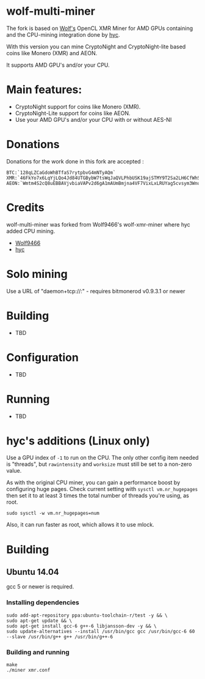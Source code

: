 # wolf-multi-miner

The fork is based on [Wolf's](https://github.com/wolf9466) OpenCL XMR Miner for AMD GPUs containing and the CPU-mining integration done by [hyc](https://github.com/hyc).

With this version you can mine CryptoNight and CryptoNight-lite based coins like Monero (XMR) and AEON.

It supports AMD GPU's and/or your CPU.

# Main features:

* CryptoNight support for coins like Monero (XMR).
* CryptoNight-Lite support for coins like AEON.
* Use your AMD GPU's and/or your CPU with or without AES-NI


Donations
=========
Donations for the work done in this fork are accepted :

```
BTC:`128qLZCaGdoWhBTfaS7rytpbvG4mNTyAQm`
XMR:`46FkYo7x6LqYjLQo4Jd84UTGBybW7tsWqJaQVLPhbUSK19ajSTMY9T2Sa2LH6CfWhSingjvQARtfeM4Feekpp2yFR1wsFNT`
AEON:`Wmtm4S2cQ8uEBBAVjvbiaVAPv2d6gA1mAUmBmjna4VF7VixLxLRUYag5cvsym3WnuzdJ9zvhQ3Xwa8gWxPDPRfcQ3AUkYra3W`
```

Credits
=======
wolf-multi-miner was forked from Wolf9466's wolf-xmr-miner where hyc added CPU mining.

* [Wolf9466](https://github.com/wolf9466)
* [hyc](https://github.com/hyc)


# Solo mining

Use a URL of "daemon+tcp://<host>:<port>" - requires bitmonerod v0.9.3.1 or newer

# Building

* TBD

# Configuration

* TBD

# Running

* TBD




# hyc's additions (Linux only)

Use a GPU index of `-1` to run on the CPU. The only other config item needed is "threads",
but `rawintensity` and `worksize` must still be set to a non-zero value.

As with the original CPU miner, you can gain a performance boost by configuring huge pages.
Check current setting with `sysctl vm.nr_hugepages` then set it to at least 3 times the
total number of threads you're using, as root.

    sudo sysctl -w vm.nr_hugepages=num

Also, it can run faster as root, which allows it to use mlock.


# Building

## Ubuntu 14.04

gcc 5 or newer is required.

### Installing dependencies

```
sudo add-apt-repository ppa:ubuntu-toolchain-r/test -y && \
sudo apt-get update && \
sudo apt-get install gcc-6 g++-6 libjansson-dev -y && \
sudo update-alternatives --install /usr/bin/gcc gcc /usr/bin/gcc-6 60 --slave /usr/bin/g++ g++ /usr/bin/g++-6
```

### Building and running

```
make
./miner xmr.conf
```
